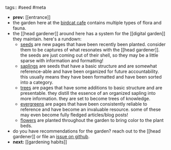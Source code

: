 tags:: #seed #meta

- **prev:** [[entrance]]
- the garden here at the [birdcat cafe](https://birdcat.cafe) contains multiple types of flora and fauna.
- the [[head gardener]] around here has a system for the [[digital garden]] they maintain. here's a rundown:
	- [seeds](seed) are new pages that have been recently been planted. consider them to be captures of what resonates with the [[head gardener]]. the seeds are just coming out of their shell, so they may be a little sparse with information and formatting!
	- [saplings](sapling) are seeds that have a basic structure and are somewhat reference-able and have been organized for future accountability. this usually means they have been formatted and have been sorted into a category.
	- [trees](tree) are pages that have some additions to basic structure and are presentable. they distill the essence of an organized sapling into more information. they are set to become trees of knowledge.
	- [evergreens](evergreen) are pages that have been consistently reliable to reference and have become an invaluable resource. some of these may even become fully fledged articles/blog posts!
	- [flowers](flower) are planted throughout the garden to bring color to the plant beds.
- do you have recommendations for the garden? reach out to the [[head gardener]] or file an [issue on github](https://github.com/TacoWolf/garden/issues).
- **next:** [[gardening habits]]
